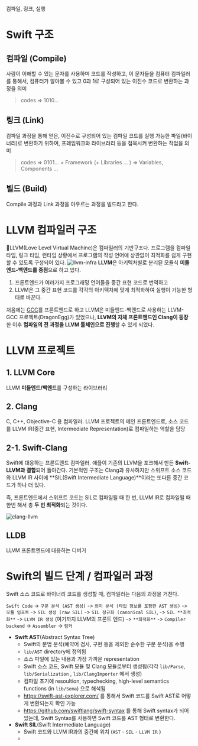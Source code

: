컴파일, 링크, 실행
# Swift 구조
## 컴파일 (Compile)

사람이 이해할 수 있는 문자를 사용하며 코드를 작성하고, 이 문자들을 컴퓨터 컴파일러를 통해서, 컴퓨터가 알아볼 수 있고 0과 1로 구성되어 있는 이진수 코드로 변환하는 과정을 의미

> codes => 1010...

## 링크 (Link)

컴파일 과정을 통해 얻은, 이진수로 구성되어 있는 컴파일 코드를 실행 가능한 파일(바이너리)로 변환하기 위하여, 프레임워크와 라이브러리 등을 접목시켜 변환하는 작업을 의미

> codes => 0101... + Framework (+ Libraries ... ) => Variables, Components ...

## 빌드 (Build)

Compile 과정과 Link 과정을 아우르는 과정을 빌드라고 한다.

# LLVM 컴파일러 구조

LLVM(Love Level Virtual Machine)은 컴파일러의 기반구조다. 프로그램을 컴파일 타임, 링크 타임, 런타임 상황에서 프로그램의 작성 언어에 상관없이 최적화를 쉽게 구현할 수 있도록 구성되어 있다.
![llvm-infra](https://user-images.githubusercontent.com/20410193/110127199-b10a1c00-7e08-11eb-99ee-30f85ce63246.png)
**LLVM**은 아키텍처별로 분리된 모듈식 **미들엔드-백엔드를 중점**으로 하고 있다.

1. 프론트엔드가 여러가지 프로그래밍 언어들을 중간 표현 코드로 번역하고
2. LLVM은 그 중간 표현 코드를 각각의 아키텍처에 맞게 최적화하여 실행이 가능한 형태로 바꾼다.

처음에는 [GCC](https://namu.wiki/w/GCC)를 프론트엔드로 하고 LLVM은 미들엔드-백엔드로 사용하는 LLVM-GCC 프로젝트(DragonEgg)가 있었으나, **LLVM의 자체 프론트엔드인 Clang이 등장**한 이후 **컴파일의 전 과정을 LLVM 툴체인으로 진행**할 수 있게 되었다.

# LLVM 프로젝트

## 1. LLVM Core

LLVM **미들엔드/백엔드**를 구성하는 라이브러리

## 2. Clang

C, C++, Objective-C 용 컴파일러. LLVM 프로젝트의 메인 프론트엔드로, 소스 코드를 LLVM IR(중간 표현, Intermediate Representation)로 컴파일하는 역할을 담당

## 2-1. Swift-Clang

Swift에 대응하는 프론트엔드 컴파일러. 애플이 기존의 LLVM을 포크해서 만든 **Swift-LLVM과 결합**되어 돌아간다. 기본적인 구조는 Clang과 유사하지만 스위프트 소스 코드와 LLVM IR 사이에 **SIL(Swift Intermediate Language)**이라는 또다른 중간 코드가 하나 더 있다.

즉, 프론트엔드에서 스위프트 코드는 SIL로 컴파일될 때 한 번, LLVM IR로 컴파일될 때 한번 해서 총 **두 번 최적화**되는 것이다.

![clang-llvm](https://camo.githubusercontent.com/a5f174499b3b151a17e61dfaffa75f2b71e71ec4858baf6c4c8726cd41007b0b/68747470733a2f2f626c6f672e6b616b616f63646e2e6e65742f646e2f5a62556d4b2f6274714f366638596c5a6f2f6b574d757a664b494a65584b4c6e774e4f6f6b346b312f696d672e6a7067)
## LLDB

LLVM 프론트엔드에 대응하는 디버거

# Swift의 빌드 단계 / 컴파일러 과정

Swift 소스 코드로 바이너리 코드를 생성할 때, 컴파일러는 다음의 과정을 거친다.

`Swift Code` -> `구문 분석 (AST 생성)` -> `의미 분석 (타입 정보를 포함한 AST 생성)` -> `모듈 임포트` -> `SIL 생성 (raw SIL)` -> `SIL 정규화 (canonical SIL)`, -> `SIL **최적화**` -> `LLVM IR 생성` (여기까지 LLVM의 프론트 엔드) -> `**최적화**` -> `Compiler backend` -> `Assembler` -> `링커`

- **Swift AST**(Abstract Syntax Tree)
	- Swift의 문법 분석(예약어 검사, 구현 등을 제외한 순수한 구문 분석)을 수행
	- `lib/AST` directory에 정의됨
	- 소스 파일에 있는 내용과 가장 가까운 representation
	- Swift 소스 코드, Swift 모듈 및 Clang 모듈로부터 생성됨(각각 `lib/Parse`, `lib/Serialization` , `lib/ClangImporter` 에서 생성)
	- 컴파일 초기에 resoultion, typechecking, high-level semantics functions (in `lib/Sema`) 으로 해석됨
	- https://swift-ast-explorer.com/ 를 통해서 Swift 코드를 Swift AST로 어떻게 변환되는지 확인 가능
	- https://github.com/swiftlang/swift-syntax 를 통해 Swift syntax가 되어있는데, Swift Syntax를 사용하면 Swift 코드를 AST 형태로 변환한다.
-  **Swift SIL**(Swift Intermediate Language)
	- Swift 코드와 LLVM IR과의 중간에 위치 (`AST` - `SIL` - `LLVM IR` )
	- 
